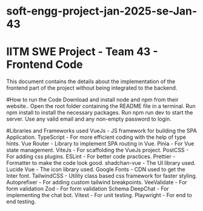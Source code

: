 # soft-engg-project-jan-2025-se-Jan-43

# IITM SWE Project - Team 43 - Frontend Code
This document contains the details about the implementation of the frontend part of the project without being integrated to the backend.

#How to run the Code
Download and install node and npm from their website..
Open the root folder containing the README file in a terminal.
Run npm install to install the necessary packages.
Run npm run dev to start the server.
Use any valid email and any non-empty password to login.

#Libraries and Frameworks used
VueJs - JS framework for building the SPA Application.
TypeScript - For more efficient coding with the help of type hints.
Vue Router - Library to implement SPA routing in Vue.
Pinia - For Vue state management.
ViteJs - For scaffolding the VueJs project.
PostCSS - For adding css plugins.
ESLint - For better code practices.
Prettier - Formatter to make the code look good.
shadchan-vue - The UI library used.
Lucide Vue - The icon library used.
Google Fonts - CDN used to get the Inter font.
TailwindCSS - Utility class based css framework for faster styling.
Autoprefixer - For adding custom tailwind breakpoints.
VeeValidate - For form validation
Zod - For form validation Schema
DeepChat - For implementing the chat bot.
Vitest - For unit testing.
Playwright - For end to end testing.

